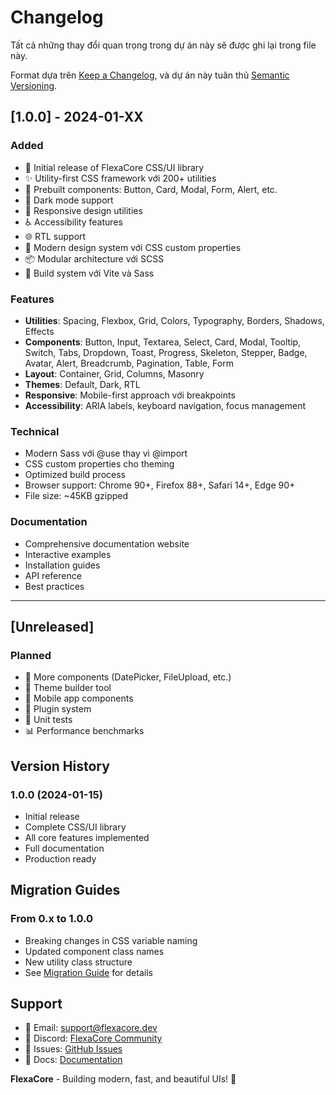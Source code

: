 # Changelog

Tất cả những thay đổi quan trọng trong dự án này sẽ được ghi lại trong file này.

Format dựa trên [Keep a Changelog](https://keepachangelog.com/en/1.0.0/),
và dự án này tuân thủ [Semantic Versioning](https://semver.org/spec/v2.0.0.html).

## [1.0.0] - 2024-01-XX

### Added
- 🎉 Initial release of FlexaCore CSS/UI library
- ✨ Utility-first CSS framework với 200+ utilities
- 🎨 Prebuilt components: Button, Card, Modal, Form, Alert, etc.
- 🌙 Dark mode support
- 📱 Responsive design utilities
- ♿ Accessibility features
- 🌐 RTL support
- 🎯 Modern design system với CSS custom properties
- 📦 Modular architecture với SCSS
- 🔧 Build system với Vite và Sass

### Features
- **Utilities**: Spacing, Flexbox, Grid, Colors, Typography, Borders, Shadows, Effects
- **Components**: Button, Input, Textarea, Select, Card, Modal, Tooltip, Switch, Tabs, Dropdown, Toast, Progress, Skeleton, Stepper, Badge, Avatar, Alert, Breadcrumb, Pagination, Table, Form
- **Layout**: Container, Grid, Columns, Masonry
- **Themes**: Default, Dark, RTL
- **Responsive**: Mobile-first approach với breakpoints
- **Accessibility**: ARIA labels, keyboard navigation, focus management

### Technical
- Modern Sass với @use thay vì @import
- CSS custom properties cho theming
- Optimized build process
- Browser support: Chrome 90+, Firefox 88+, Safari 14+, Edge 90+
- File size: ~45KB gzipped

### Documentation
- Comprehensive documentation website
- Interactive examples
- Installation guides
- API reference
- Best practices

---

## [Unreleased]

### Planned
- 🚀 More components (DatePicker, FileUpload, etc.)
- 🎨 Theme builder tool
- 📱 Mobile app components
- 🔌 Plugin system
- 🧪 Unit tests
- 📊 Performance benchmarks

## Version History

### 1.0.0 (2024-01-15)
- Initial release
- Complete CSS/UI library
- All core features implemented
- Full documentation
- Production ready

## Migration Guides

### From 0.x to 1.0.0
- Breaking changes in CSS variable naming
- Updated component class names
- New utility class structure
- See [Migration Guide](docs/migration.md) for details

## Support

- 📧 Email: support@flexacore.dev
- 💬 Discord: [FlexaCore Community](https://discord.gg/flexacore)
- 🐛 Issues: [GitHub Issues](https://github.com/lunacollab/flexacore/issues)
- 📖 Docs: [Documentation](https://docs.flexacore.dev)

**FlexaCore** - Building modern, fast, and beautiful UIs! 🚀 